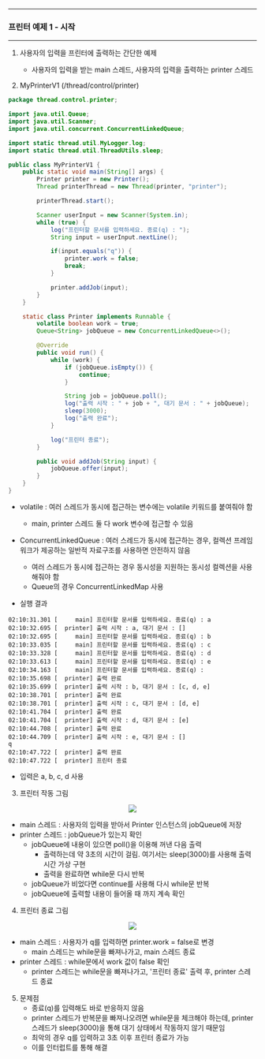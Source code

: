 -----
### 프린터 예제 1 - 시작
-----
1. 사용자의 입력을 프린터에 출력하는 간단한 예제
   - 사용자의 입력을 받는 main 스레드, 사용자의 입력을 출력하는 printer 스레드

2. MyPrinterV1 (/thread/control/printer)
```java
package thread.control.printer;

import java.util.Queue;
import java.util.Scanner;
import java.util.concurrent.ConcurrentLinkedQueue;

import static thread.util.MyLogger.log;
import static thread.util.ThreadUtils.sleep;

public class MyPrinterV1 {
    public static void main(String[] args) {
        Printer printer = new Printer();
        Thread printerThread = new Thread(printer, "printer");

        printerThread.start();

        Scanner userInput = new Scanner(System.in);
        while (true) {
            log("프린터할 문서를 입력하세요. 종료(q) : ");
            String input = userInput.nextLine();

            if(input.equals("q")) {
                printer.work = false;
                break;
            }

            printer.addJob(input);
        }
    }

    static class Printer implements Runnable {
        volatile boolean work = true;
        Queue<String> jobQueue = new ConcurrentLinkedQueue<>();

        @Override
        public void run() {
            while (work) {
                if (jobQueue.isEmpty()) {
                    continue;
                }

                String job = jobQueue.poll();
                log("출력 시작 : " + job + ", 대기 문서 : " + jobQueue);
                sleep(3000);
                log("출력 완료");
            }

            log("프린터 종료");
        }

        public void addJob(String input) {
            jobQueue.offer(input);
        }
    }
}
```
  - volatile : 여러 스레드가 동시에 접근하는 변수에는 volatile 키워드를 붙여줘야 함
    + main, printer 스레드 둘 다 work 변수에 접근할 수 있음

  - ConcurrentLinkedQueue : 여러 스레드가 동시에 접근하는 경우, 컬렉션 프레임워크가 제공하는 일반적 자료구조를 사용하면 안전하지 않음
    + 여러 스레드가 동시에 접근하는 경우 동시성을 지원하는 동시성 컬렉션을 사용해줘야 함
    + Queue의 경우 ConcurrentLinkedMap 사용

  - 실행 결과
```
02:10:31.301 [     main] 프린터할 문서를 입력하세요. 종료(q) : a
02:10:32.695 [  printer] 출력 시작 : a, 대기 문서 : []
02:10:32.695 [     main] 프린터할 문서를 입력하세요. 종료(q) : b
02:10:33.035 [     main] 프린터할 문서를 입력하세요. 종료(q) : c
02:10:33.328 [     main] 프린터할 문서를 입력하세요. 종료(q) : d
02:10:33.613 [     main] 프린터할 문서를 입력하세요. 종료(q) : e
02:10:34.163 [     main] 프린터할 문서를 입력하세요. 종료(q) : 
02:10:35.698 [  printer] 출력 완료
02:10:35.699 [  printer] 출력 시작 : b, 대기 문서 : [c, d, e]
02:10:38.701 [  printer] 출력 완료
02:10:38.701 [  printer] 출력 시작 : c, 대기 문서 : [d, e]
02:10:41.704 [  printer] 출력 완료
02:10:41.704 [  printer] 출력 시작 : d, 대기 문서 : [e]
02:10:44.708 [  printer] 출력 완료
02:10:44.709 [  printer] 출력 시작 : e, 대기 문서 : []
q
02:10:47.722 [  printer] 출력 완료
02:10:47.722 [  printer] 프린터 종료
```

  - 입력은 a, b, c, d 사용

3. 프린터 작동 그림
<div align="center">
<img src="https://github.com/user-attachments/assets/7a70854e-2ac1-4b41-8f7e-35438f8afe7e">
</div>

  - main 스레드 : 사용자의 입력을 받아서 Printer 인스턴스의 jobQueue에 저장
  - printer 스레드 : jobQueue가 있는지 확인
    + jobQueue에 내용이 있으면 poll()을 이용해 꺼낸 다음 출력
      * 출력하는데 약 3초의 시간이 걸림. 여기서는 sleep(3000)를 사용해 출력 시간 가상 구현
      * 출력을 완료하면 while문 다시 반복
    + jobQueue가 비었다면 continue를 사용해 다시 while문 반복
    + jobQueue에 출력할 내용이 들어올 때 까지 계속 확인

4. 프린터 종료 그림
<div align="center">
<img src="https://github.com/user-attachments/assets/9ece43ed-5ac1-4088-9d13-fe86f4ccafed">
</div>

  - main 스레드 : 사용자가 q를 입력하면 printer.work = false로 변경
    + main 스레드는 while문을 빠져나가고, main 스레드 종료
  - printer 스레드 : while문에서 work 값이 false 확인
    + printer 스레드는 while문을 빠져나가고, '프린터 종료' 출력 후, printer 스레드 종료

5. 문제점
   - 종료(q)를 입력해도 바로 반응하지 않음
   - printer 스레드가 반복문을 빠져나오려면 while문을 체크해야 하는데, printer 스레드가 sleep(3000)을 통해 대기 상태에서 작동하지 않기 때문임
   - 최악의 경우 q를 입력하고 3초 이후 프린터 종료가 가능
   - 이를 인터럽트를 통해 해결
